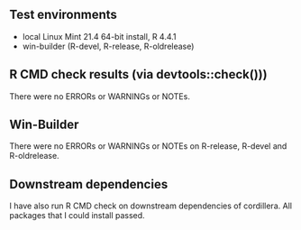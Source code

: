 ## Test environments
* local Linux Mint 21.4 64-bit install, R 4.4.1
* win-builder (R-devel, R-release, R-oldrelease)

## R CMD check results (via devtools::check()))
There were no ERRORs or WARNINGs or NOTEs. 

## Win-Builder
There were no ERRORs or WARNINGs or NOTEs on R-release, R-devel and R-oldrelease.

## Downstream dependencies
I have also run R CMD check on downstream dependencies of cordillera.
All packages that I could install passed. 